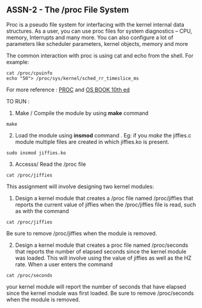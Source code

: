 ## ASSN-2 - The /proc File System

Proc is a pseudo file system for interfacing with the kernel internal data structures. As a user, you can use proc files for system diagnostics  – CPU, memory, Interrupts and many more. You can also configure a lot of parameters like scheduler parameters, kernel objects, memory and more

The common interaction with proc is using cat and echo from the shell. For example:
```
cat /proc/cpuinfo
echo "50"> /proc/sys/kernel/sched_rr_timeslice_ms
```

For more reference : [PROC](https://devarea.com/linux-kernel-development-creating-a-proc-file-and-interfacing-with-user-space/) and [OS BOOK 10th ed](https://cloudflare-ipfs.com/ipfs/bafykbzaceauk2vnr3wg4srylh77es27jzpzfczhva3ruj6k2j2kndwfk6g7e4?filename=%2810%29%20Abraham%20Silberschatz%20-%20Operating%20System%20Concepts%20%5Bwith%20eText%20Access%20Code%5D-Wiley%20%282018%29.pdf)

TO RUN :
1. Make / Compile the module by using **make** command
```
make
```
2. Load the module using **insmod** command . Eg: if you *make* the jiffies.c module multiple files are created in which jiffies.ko is present.
```
sudo insmod jiffies.ko
```
3. Accesss/ Read the /proc file
```
cat /proc/jiffies
```

This assignment will involve designing two kernel modules:

1. Design a kernel module that creates a /proc file named /proc/jiffies that reports the current value of jiffies when the /proc/jiffies file
is read, such as with the command

```cat /proc/jiffies```

Be sure to remove /proc/jiffies when the module is removed.

2. Design a kernel module that creates a proc file named /proc/seconds that reports the number of elapsed seconds since the kernel module was loaded. 
This will involve using the value of jiffies as well as the HZ rate. When a user enters the command
```
cat /proc/seconds
```
your kernel module will report the number of seconds that have elapsed since the kernel module was first loaded. Be sure to remove /proc/seconds when the module is removed.


